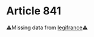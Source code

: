 # Article 841

⚠️Missing data from [legifrance](https://www.legifrance.gouv.fr/codes/article_lc/LEGIARTI000006433292)⚠️